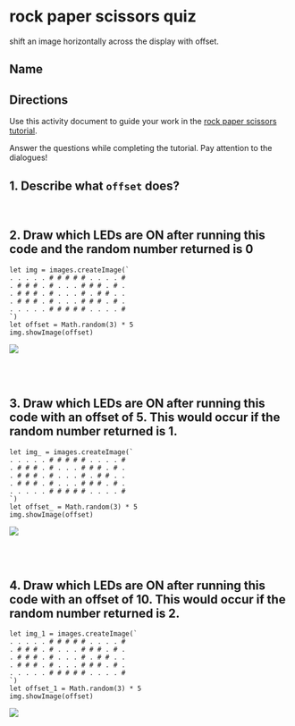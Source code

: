 # rock paper scissors quiz

shift an image horizontally across the display with offset.

## Name

## Directions

Use this activity document to guide your work in the [rock paper scissors tutorial](/microbit/lessons/rock-paper-scissors/activity).

Answer the questions while completing the tutorial. Pay attention to the dialogues!

## 1. Describe what `offset` does? 

<br/>

## 2. Draw which LEDs are ON after running this code and the random number returned is 0

```blocks
let img = images.createImage(`
. . . . . # # # # # . . . . #
. # # # . # . . . # # # . # .
. # # # . # . . . # . # # . .
. # # # . # . . . # # # . # .
. . . . . # # # # # . . . . #
`)
let offset = Math.random(3) * 5
img.showImage(offset)
```

![](/static/mb/lessons/night-light-2.png)

<br/>

<br/>

## 3. Draw which LEDs are ON after running this code with an offset of 5. This would occur if the random number returned is 1.

```blocks
let img_ = images.createImage(`
. . . . . # # # # # . . . . #
. # # # . # . . . # # # . # .
. # # # . # . . . # . # # . .
. # # # . # . . . # # # . # .
. . . . . # # # # # . . . . #
`)
let offset_ = Math.random(3) * 5
img.showImage(offset)
```

![](/static/mb/lessons/night-light-2.png)

<br/>

<br/>

## 4. Draw which LEDs are ON after running this code with an offset of 10. This would occur if the random number returned is 2.

```blocks
let img_1 = images.createImage(`
. . . . . # # # # # . . . . #
. # # # . # . . . # # # . # .
. # # # . # . . . # . # # . .
. # # # . # . . . # # # . # .
. . . . . # # # # # . . . . #
`)
let offset_1 = Math.random(3) * 5
img.showImage(offset)
```

![](/static/mb/lessons/night-light-2.png)

<br/>

